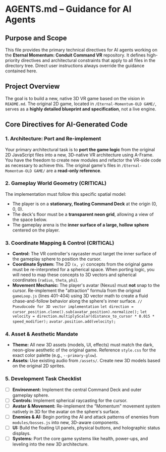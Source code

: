# AGENTS.md – Guidance for AI Agents

## Purpose and Scope

This file provides the primary technical directives for AI agents working on the **Eternal Momentum: Conduit Command VR** repository. It defines high-priority directives and architectural constraints that apply to all files in the directory tree. Direct user instructions always override the guidance contained here.

## Project Overview

The goal is to build a new, native 3D VR game based on the vision in `README.md`. The original 2D game, located in `/Eternal-Momentum-OLD GAME/`, serves as a **highly detailed blueprint and specification**, not a live engine.

## Core Directives for AI-Generated Code

### 1. Architecture: Port and Re-implement
Your primary architectural task is to **port the game logic** from the original 2D JavaScript files into a new, 3D-native VR architecture using A-Frame. You have the freedom to create new modules and refactor the VR-side code as necessary to achieve this. The original game's files in `/Eternal-Momentum-OLD GAME/` are a **read-only reference**.

### 2. Gameplay World Geometry (CRITICAL)
The implementation must follow this specific spatial model:
-   The player is on a **stationary, floating Command Deck** at the origin (0, 0, 0).
-   The deck's floor must be a **transparent neon grid**, allowing a view of the space below.
-   The gameplay arena is the **inner surface of a large, hollow sphere** centered on the player.

### 3. Coordinate Mapping & Control (CRITICAL)
-   **Control:** The VR controller's raycaster must target the inner surface of the gameplay sphere to position the cursor.
-   **Coordinate System:** The 2D `(x, y)` concepts from the original game must be re-interpreted for a spherical space. When porting logic, you will need to map these concepts to 3D vectors and spherical coordinates (`radius`, `theta`, `phi`).
-   **Movement Mechanic:** The player's avatar (Nexus) must **not** snap to the cursor. Re-implement the "attraction" formula from the original `gameLoop.js` (lines 401-404) using 3D vector math to create a fluid chase-and-follow behavior along the sphere's inner surface.
    `// Pseudocode for 3D vector implementation`
    `let direction = cursor_position.clone().sub(avatar_position).normalize();`
    `let velocity = direction.multiplyScalar(distance_to_cursor * 0.015 * speed_modifier);`
    `avatar.position.add(velocity);`

### 4. Asset & Aesthetic Mandate
-   **Theme:** All new 3D assets (models, UI, effects) must match the dark, neon-glow aesthetic of the original game. Reference `style.css` for the exact color palette (e.g., `--primary-glow`).
-   **Assets:** Use existing audio from `/assets/`. Create new 3D models based on the original 2D sprites.

### 5. Development Task Checklist
-   [ ] **Environment:** Implement the central Command Deck and outer gameplay sphere.
-   [ ] **Controls:** Implement spherical raycasting for the cursor.
-   [ ] **Avatar & Movement:** Re-implement the "Momentum" movement system natively in 3D for the avatar on the sphere's surface.
-   [ ] **Enemies & AI:** Begin porting the AI and attack patterns of enemies from `modules/bosses.js` into new, 3D-aware components.
-   [ ] **UI:** Build the floating UI panels, physical buttons, and holographic status displays.
-   [ ] **Systems:** Port the core game systems like health, power-ups, and leveling into the new 3D architecture.
